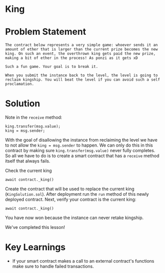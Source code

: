# King

# Problem Statement
```
The contract below represents a very simple game: whoever sends it an amount of ether that is larger than the current prize becomes the new king. On such an event, the overthrown king gets paid the new prize, making a bit of ether in the process! As ponzi as it gets xD

Such a fun game. Your goal is to break it.

When you submit the instance back to the level, the level is going to reclaim kingship. You will beat the level if you can avoid such a self proclamation.
```

# Solution
Note in the `receive` method:
```
king.transfer(msg.value);
king = msg.sender;
```
With the goal of disallowing the instance from reclaiming the level we have to not allow the `king = msg.sender` to happen.
We can only do this in this contract by making sure `king.transfer(msg.value)` never fully completes.
So all we have to do is to create a smart contract that has a `receive` method itself that always fails.

Check the current king
```
await contract._king()
```

Create the contract that will be used to replace the current king (`KingSolution.sol`).
After deployment run the `run` method of this newly deployed contract.
Next, verify your contract is the current king:
```
await contract._king()
```
You have now won because the instance can never retake kingship.

We've completed this lesson!


# Key Learnings
- If your smart contract makes a call to an external contract's functions make sure to handle failed transactions.
